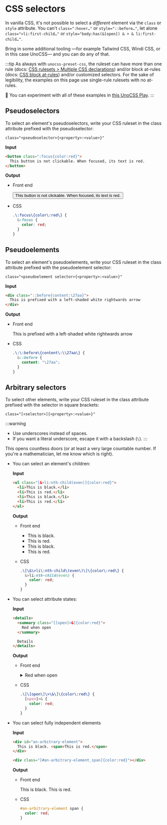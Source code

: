 # CSS selectors

In vanilla CSS, it's not possible to select a _different_ element via the `class` or `style` attribute. You can't `class=":hover…"` or `style="::before…"`, let alone `class=">li:first-child…"` or `style="body:has(&[open]) & + & li:first-child…"`.

Bring in some additional tooling —for example Tailwind CSS, Windi CSS, or in this case UnoCSS— and you can do any of that.

:::tip
As always with `unocss-preset-css`, the ruleset can have more than one rule (docs: [CSS rulesets > Multiple CSS declarations](./css-rulesets.md#multiple-css-declarations)) and/or block at-rules (docs: [CSS block at-rules](./css-at-rules.md)) and/or customized selectors. For the sake of legibility, the examples on this page use single-rule rulesets with no at-rules.

👀 You can experiment with all of these examples in [this UnoCSS Play](https://unocss.dev/play/?version=0.62.4&html=DwZwpgxgLglg9gOwHwCgAEbgAsBMSDCAyoWgE4CuANmOFCMAPS6rqYCGaWpYAZgLwAiLFCgAHEAC4GDcgjgQQIALSjutJQpAA6ONTpaAJmABuDTUorVa24QFtKApABF59BmxYZgBmMdQYvH2M0CEo2RUEAbwhdOFIJbgMAX0cAFSwYEDRMsjADLUYgzwDvXxCwiIFo2PjEpLRInkQoJQB3MBgAc2EJACNdZLSMrJzEtDYEAzR%2BynzC32LAstDwkCiYyjiEvK0AGiaEFvaunpnBpHSc0bzxyemBgoYilFYl4JXKyP7SI3iARlEAA8APogXQwAzAupDHJYcLjXJTb6-eZ%2BF4BTBBcqrKK9NgQADWnVIcFkBiUMFsbE6YAk5FIlAAFJTqWAADrAv5aNjGGA8ACUKX8GLQAEkECBRJAoGhbGA0FA4CFEDwYKRbAq4TKoMNMGBbEgDHAaIx9Ug0K04gStK9ME8FuiSliPmsqjFDmBDhI2L0IELbRhxZLpbL5YrlQhVerNWxtbrgGajSaGGaLVabRjUYtMcsKq7qh6vf6RWKJVLoKGFUr3VGNTrY5qcgmDUm3KnLaRrbas6we4xwNB4MgXqBpUPhdg8EQSOBqNA4m5mI7gBwuLxBMIxJJpLJXMpVDQwC1NDo9NojKZzLPpQutHYHM5XIwPMvnpneuQRIhsZUJE0IOQIDVJstR5MWIqXFkH5fgg2RZHIMqhDAhI%2BtQWhoAA6lgnpoP%2BgF5Ls2R0AqYCAjK1z5N2DDQYqw7ds6eaCBIfS8HEYAFlAnpQBIbI4AA7GwbDgRikFwWgB6qoCNytDAOoItQPAtCAcJGFMrQZJxZAnFArRsD8WR6SSrRUc83ZUD%2BroANoAGRIJQMASIcWAaBksyMiYnr8gAusBWzQsKmb2Rcuo5L0YSEo8QUBpgQWiRRkUwAFJSxSFUHhdajBRSWwApVcWSJAlSWMFQ2beEebAwJQIBJV4IDkLYVKkAAnhZgiWZZcBSggXlINZPkbH5YGOAAStJ2GwZ1nr9vVjVNdmGBOOVlUgCZS1VaVWIQoIExKHpvSyaQelNUoYDUHKhyONFcVpfi1qYJKEzBXliKPA9w6ZvaaL0bmOICJZADEO17QdR0nWdXGgqIEz9TU2znD2Xifag-ZjogLCjoOaO9sw07jC0ljJkuvartw-BCCI4hSDIcjmAe6gnroR7niYZiKLt%2BNUDQd5QPYjguAoz7FKUaKZgxv0AAJhE1YCkKCUDkDwPC%2BaB5zXYiPbfe8jECJLbDS7LcA6jLytw-Uuv63LCtKwN8RheQYDCQEauJCZDqa61Otyj4bCMjJBg6sAfEAGwABxAvyJv%2BdFo1TN%2BMmTHArTwYZicyzGsHB2HgIZiUSOOm8Hvi17MA%2B37OpIHwmfh5HQ01WgMdoHHMAJ0naBV4CFoQvKcSd78OeI6Zou%2BNFLpROE5b47G8ASH8wIMJy9RfHEvwz0CoLgpCdQNGXWASAALNwthm1LMugmwPB6TASh-Hv4t1aIohxHQwIIcCjLj9KFhT3AM9z5y-I2WYr0Vi3AYaFm4nsHgmxYwSAUlAPYUMDA%2BAQJ0JQipRASAgGwSgEBGR-AAAz4IAKSCjQObU%2BIBz6X2vrfe%2Bj9SDP1fu-YM0Av6wB-rPeefwAHWWYufTipB%2BrUD0rA3g8Ddjuk4ocPYPhJRSz6JsQkKRbRIA1kPLWv1IiyNEPIuQCAHZkLoU-EAjI2hgF6ASWSSgsBNVEONSQeiwAR20fIsK8gCSOwLqPT2eQS6%2BwhAHduEcbam0uiWDADcm4t2TqQIyad6wZ1DkCdChAqGkBgP3XOg8RTC0LsXUuASsAVyCTXc40UIk3CiUaVu7de7d1IHU0gKS0kZOigjLJbt1Ej21lozIOi9aOUQAYu%2B5AH7GJfobN%2BZiLFWJsXYz0DihnOL6a4xRHiBAqLaWLSoRdfEFP9lgQOSTATBNhlHcJ9dKmwXjtUmJcSGkJLbsc9CAA5Q2aBUkX3SZkgenScnbNdLs72-iDnFOOackCoS64VNjtc5utynlZzqY3BpfsZavPeZ8y%2BPy7Rvg6SLAIWy1ojAMIII05Awp5CUCfUgIAwnhNADNI6Fw4CdE6NQUM00GrMraU8Yl80czGHKR7XpciBmOPqJZfoBgmoSDhCY-65LKXkhpSADqXUvL8mBH1UV-TZVuKURsks0LBWFxpZbRWpShSpFZey%2BUORJoIHaR9bJXSLneN1booZkrpWyvlYyRVpJlXUr1jLRZUBGTqs9JqrVOqXEDINes6KJrcnePIbLEA8tLUhP8jatlHKcihDgOAAwzr8UTjzijTGw4gA&config=JYWwDg9gTgLgBGKBTAzkmBhAyluAzKCEOAcgAEIAbdFAegFcA7CAYxRQFpFV0O2USAKEGhIsOAG84AEyR5gjJBgiN5AczgBffIWIkmrdkMFIAHmPiy8AQ3qVLchUpXqAFBMFwEyNDBQAuOABtbl9sLFcASgBdABpPOBQAC2gYFno-QIlNWLhaWjgALyRCFDgIDLgDfgA6WQA3WjBKawBPEjKrW3tElNh0vwSYKGtGFDxoEBKA4Li8guLS8srq9jqkRua2jpk5bvhh0fHJ6cFNSMEgA&css=FwJw9mAuAEDeBQ1oFpkGMwBswmZglgHYDWw0ARpgK4CmA3PAL7zwCGci0kNAHpMgBMaGEK0j4whMlUJCQBQvU7c%2Bg4TjETC6LDjIA3ViAAUqDNlwLiASgZJIowgGd84yYKqi3U6ACYADP4Atk52XI4u3sgADuDRNCCQAJ5k5jhcvPxCIpruaSAMnABkwABmYGhUTgA0xcAAFmD6CRxISPkGRqY6FnhENmH2mWo5UR3hrM7RRjSEkGHMzPD1vq3Q5XPILgBeNGQB0TwMS07C3mvTAgJEAOb7-odhAHzQ1-prSEFGN0R4NKWQe6PThIF4AKg%2BbS%2BIB%2B2kgYGiQKOIOgzCQixYVEwawITn4eKSmD2r3wTjQ0CILiEx3gQA&options=N4IgLgTghgdgzgMwPYQLYGECucxIwZXxAC4EoAbOAUwBpxp5k0AJMVcksyqgXyA).
:::

## Pseudoselectors

To select an element's pseudoselectors, write your CSS ruleset in the class attribute prefixed with the pseudoselector:

`class="<pseudoselector>{<property>:<value>}"`

**Input**

```html
<button class=":focus{color:red}">
  This button is not clickable. When focused, its text is red.
</button>
```

**Output**

- Front end

    <button class=":focus{color:red}">
      This button is not clickable. When focused, its text is red.
    </button>

- CSS

    ```css
    .\:focus\{color\:red\} {
      &:focus {
        color: red;
      }
    }
    ```

## Pseudoelements

To select an element's pseudoelements, write your CSS ruleset in the class attribute prefixed with the pseudoelement selector:

`class="<pseudoelement selector>{<property>:<value>}"`

**Input**

```html
<div class="::before{content:\27aa}">
  This is prefixed with a left-shaded white rightwards arrow
</div>
```

**Output**

- Front end

    <div class="::before{content:\27aa}">
      This is prefixed with a left-shaded white rightwards arrow
    </div>

- CSS

    ```css
    .\:\:before\{content\:\\27aa\} {
      &::before {
        content: "\27aa";
      }
    }
    ```

## Arbitrary selectors

To select other elements, write your CSS ruleset in the class attribute prefixed with the selector in square brackets:

`class="[<selector>]{<property>:<value>}"`

:::warning
- Use underscores instead of spaces.
- If you want a literal underscore, escape it with a backslash (`\`).
:::

This opens countless doors (or at least a very large countable number. If you're a mathematician, let me know which is right).

- You can select an element's children:

    **Input**

    ```html
    <ul class="[&>li:nth-child(even)]{color:red}">
      <li>This is black.</li>
      <li>This is red.</li>
      <li>This is black.</li>
      <li>This is red.</li>
    </ul>
    ```

    **Output**

    - Front end

        <ul class="[&>li:nth-child(even)]{color:red}">
          <li>This is black.</li>
          <li>This is red.</li>
          <li>This is black.</li>
          <li>This is red.</li>
        </ul>

    - CSS

        ```css
        .\[\&\>li\:nth-child\(even\)\]\{color\:red\} {
          &>li:nth-child(even) {
            color: red;
          }
        }
        ```

- You can select attribute states:

    **Input**

    ```html
    <details>
      <summary class="[[open]>&]{color:red}">
        Red when open
      </summary>

      Details
    </details>
    ```

    **Output**

    - Front end

        <details>
          <summary class="[[open]>&]{color:red}">
            Red when open
          </summary>

          Details
        </details>

    - CSS

        ```css
        .\[\[open\]\>\&\]\{color\:red\} {
          [open]>& {
            color: red;
          }
        }
        ```

- You can select fully independent elements


    **Input**

    ```html
    <div id="an-arbitrary-element">
      This is black. <span>This is red.</span>
    </div>

    <div class="[#an-arbitrary-element_span]{color:red}"></div>
    ```

    **Output**

    - Front end

      <div id="an-arbitrary-element">
        This is black. <span>This is red.</span>
      </div>

      <div class="[#an-arbitrary-element_span]{color:red}"></div>

    - CSS

        ```css
        #an-arbitrary-element span {
          color: red;
        }
        ```
